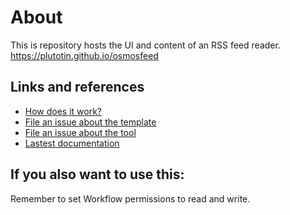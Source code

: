 # About

This is repository hosts the UI and content of an RSS feed reader.
https://plutotin.github.io/osmosfeed

## Links and references

- [How does it work?](https://github.com/osmoscraft/osmosfeed#osmosfeed)
- [File an issue about the template](https://github.com/osmoscraft/osmosfeed-template)
- [File an issue about the tool](https://github.com/osmoscraft/osmosfeed)
- [Lastest documentation](https://github.com/osmoscraft/osmosfeed)

## If you also want to use this:
Remember to set Workflow permissions to read and write.
